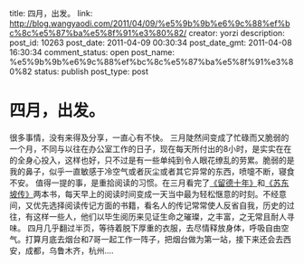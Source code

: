 title: 四月，出发。
link: http://blog.wangyaodi.com/2011/04/09/%e5%9b%9b%e6%9c%88%ef%bc%8c%e5%87%ba%e5%8f%91%e3%80%82/
creator: yorzi
description: 
post_id: 10263
post_date: 2011-04-09 00:30:34
post_date_gmt: 2011-04-08 16:30:34
comment_status: open
post_name: %e5%9b%9b%e6%9c%88%ef%bc%8c%e5%87%ba%e5%8f%91%e3%80%82
status: publish
post_type: post

# 四月，出发。

很多事情，没有来得及分享，一直心有不快。 三月陡然间变成了忙碌而又脆弱的一个月，不同与以往在办公室工作的日子，现在每天所付出的8小时，是实实在在的全身心投入，这样也好，只不过是有一些单纯到令人眼花缭乱的劳累。脆弱的是我的鼻子，似乎一直敏感于冷空气或者灰尘或者其它异常的东西，喷嚏不断，寝食不安。 值得一提的事，是重拾阅读的习惯。在三月看完了[《留德十年》](http://book.douban.com/subject/4250782/)和[《苏东坡传》](http://book.douban.com/subject/3638750/)两本书，每天早上的阅读时间变成一天当中最为轻松惬意的时刻。不经意间，又优先选择阅读传记方面的书籍，看名人的传记常常使人反省自我，历史的过往，有这样一些人，他们以毕生阅历来见证生命之璀璨，之丰富，之无常且耐人寻味。 四月几乎翻过半页，等待着脱下厚重的衣服，去尽情释放身体，呼吸自由空气。打算月底去烟台和7哥一起工作一阵子，把烟台做为第一站，接下来还会去西安，成都，乌鲁木齐，杭州....